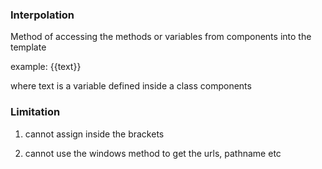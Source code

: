 ### Interpolation

Method of accessing the methods or variables from components into the template

example: {{text}}

where text is a variable defined inside a class components

### Limitation

1. cannot assign inside the brackets

2. cannot use the windows method to get the urls, pathname etc
